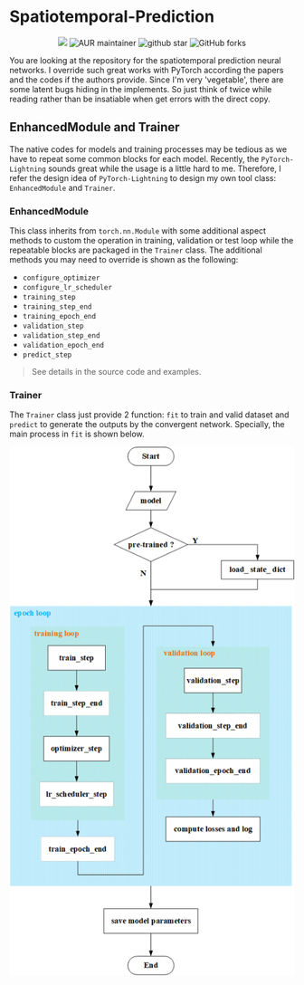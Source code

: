 # Spatiotemporal-Prediction

<p align="center">
    <img src="https://img.shields.io/github/license/dreaming-coder/Spatiotemporal-Prediction">
    <img alt="AUR maintainer" src="https://img.shields.io/aur/maintainer/Spatiotemporal-Prediction">
    <img src="https://img.shields.io/github/stars/dreaming-coder/Spatiotemporal-Prediction?style=social" alt="github star"/>
    <img alt="GitHub forks" src="https://img.shields.io/github/forks/dreaming-coder/Spatiotemporal-Prediction?style=social">
</p>

You are looking at the repository for the spatiotemporal prediction neural networks. I override such great works with
PyTorch according the papers and the codes if the authors provide. Since I'm very 'vegetable', there are some latent
bugs hiding in the implements. So just think of twice while reading rather than be insatiable when get errors with the
direct copy.

## EnhancedModule and Trainer

The native codes for models and training processes may be tedious as we have to repeat some common blocks for each
model. Recently, the `PyTorch-Lightning` sounds great while the usage is a little hard to me. Therefore, I refer the
design idea of `PyTorch-Lightning` to design my own tool class: `EnhancedModule` and `Trainer`.

### EnhancedModule

This class inherits from `torch.nn.Module` with some additional aspect methods to custom the operation in training,
validation or test loop while the repeatable blocks are packaged in the `Trainer` class. The additional methods you may
need to override is shown as the following:

- `configure_optimizer`
- `configure_lr_scheduler`
- `training_step`
- `training_step_end`
- `training_epoch_end`
- `validation_step`
- `validation_step_end`
- `validation_epoch_end`
- `predict_step`

> See details in the source code and examples.

### Trainer

The `Trainer` class just provide 2 function: `fit` to train and valid dataset and `predict` to generate the outputs
by the convergent network. Specially, the main process in `fit` is shown below.
<p align="center">
    <img src="resources/imgs/trainer-process.png" />
</p>

##         